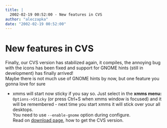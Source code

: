 ```yaml
---
title: |
  2002-02-19 00:52:00 - New features in CVS
author: "aleczapka"
date: "2002-02-19 00:52:00"
---
```


# New features in CVS

Finally, our CVS version has stabilized again, it compiles, the annoying bug with the icons has been fixed and support for GNOME hints (still in development) has finally arrived!<br>
Maybe there is not much use of GNOME hints by now, but one feature you gonna love for sure
- xmms will start now sticky if you say so.
Just select in the <b>xmms menu:</b> <code>Options->Sticky</code> (or press Ctrl+S when xmms window is focused) and it will be remembered - next time you start xmms it will stick over your all desktops.<br>
You need to use <code>--enable-gnome</code> option during configure.<br>
Read on <a href="/download.php">download page</a>, how to get the CVS version.



